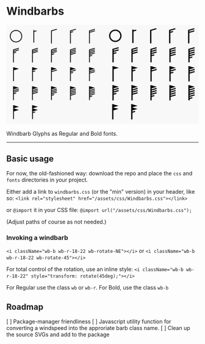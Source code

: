 # Windbarbs

![Windbarbs Overview](Windbarbs-Overview.png)

Windbarb Glyphs as Regular and Bold fonts.

---

## Basic usage

For now, the old-fashioned way: download the repo and place the `css` and `fonts` directories in your project.

Either add a link to `windbarbs.css` (or the "min" version) in your header, like so:
`<link rel="stylesheet" href="/assets/css/Windbarbs.css"></link>`

or `@import` it in your CSS file:
`@import url("/assets/css/Windbarbs.css");`

(Adjust paths of course as not needed.)

### Invoking a windbarb

`<i className="wb-b wb-r-18-22 wb-rotate-NE"></i>` or
`<i className="wb-b wb-r-18-22 wb-rotate-45"></i>`

For total control of the rotation, use an inline style:
`<i className="wb-b wb-r-18-22" style="transform: rotate(45deg);"></i>`

For Regular use the class `wb` or `wb-r`.
For Bold, use the class `wb-b`


## Roadmap
[ ] Package-manager friendliness
[ ] Javascript utility function for converting a windspeed into the approriate barb class name.
[ ] Clean up the source SVGs and add to the package